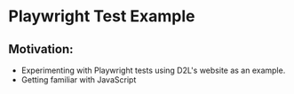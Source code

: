 # Playwright Test Example

## Motivation:
- Experimenting with Playwright tests using D2L's website as an example.
- Getting familiar with JavaScript
